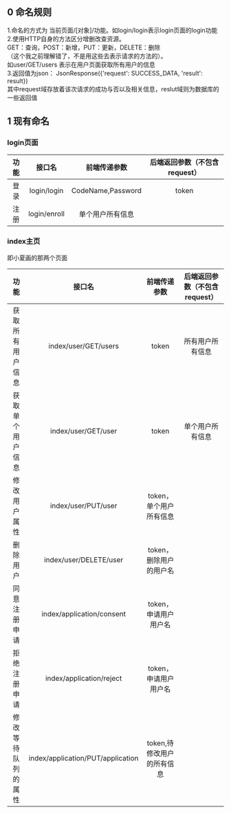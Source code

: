## 0 命名规则
1.命名的方式为 当前页面/[对象]/功能。如login/login表示login页面的login功能  
2.使用HTTP自身的方法区分增删改查资源。  
 GET：查询，POST：新增，PUT：更新，DELETE：删除  
（这个我之前理解错了，不是用这些去表示请求的方法的）。  
如user/GET/users 表示在用户页面获取所有用户的信息  
3.返回值为json：
JsonResponse({'request': SUCCESS_DATA, 'result': result})  
其中request域存放着该次请求的成功与否以及相关信息，reslut域则为数据库的一些返回值

## 1 现有命名
### login页面
|功能 | 接口名  |  前端传递参数|后端返回参数（不包含request）|
|:---:|:---:|:---:|:---:|
|登录|login/login | CodeName,Password |token
|注册|login/enroll | 单个用户所有信息|

### index主页
即小夏画的那两个页面   

|功能 | 接口名  |  前端传递参数|后端返回参数（不包含request）|  
|:---:|:---:|:---:|:---:|
|获取所有用户信息| index/user/GET/users|token|所有用户所有信息|
|获取单个用户信息| index/user/GET/user|token|单个用户所有信息|
|修改用户属性| index/user/PUT/user|token，单个用户所有信息|
|删除用户| index/user/DELETE/user|token，删除用户的用户名||
|同意注册申请|index/application/consent|token，申请用户用户名|
|拒绝注册申请|index/application/reject|token，申请用户用户名|
|修改等待队列的属性|index/application/PUT/application|token,待修改用户的所有信息||

